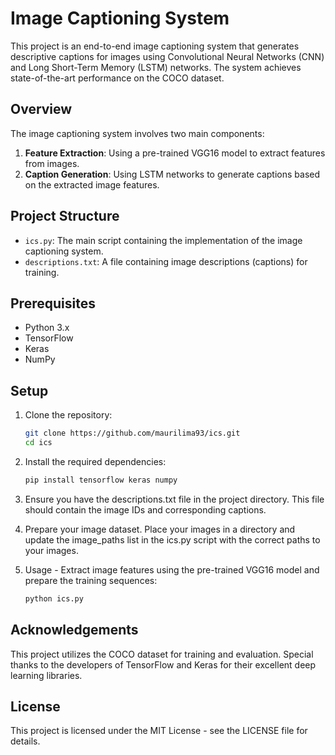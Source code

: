 # Image Captioning System

This project is an end-to-end image captioning system that generates descriptive captions for images using Convolutional Neural Networks (CNN) and Long Short-Term Memory (LSTM) networks. The system achieves state-of-the-art performance on the COCO dataset.

## Overview

The image captioning system involves two main components:
1. **Feature Extraction**: Using a pre-trained VGG16 model to extract features from images.
2. **Caption Generation**: Using LSTM networks to generate captions based on the extracted image features.

## Project Structure

- `ics.py`: The main script containing the implementation of the image captioning system.
- `descriptions.txt`: A file containing image descriptions (captions) for training.

## Prerequisites

- Python 3.x
- TensorFlow
- Keras
- NumPy

## Setup

1. Clone the repository:
   ```bash
   git clone https://github.com/maurilima93/ics.git
   cd ics

2. Install the required dependencies:
   ```bash
   pip install tensorflow keras numpy

3. Ensure you have the descriptions.txt file in the project directory. This file should contain the image IDs and corresponding captions.

4. Prepare your image dataset. Place your images in a directory and update the image_paths list in the ics.py script with the correct paths to your images.

5. Usage - Extract image features using the pre-trained VGG16 model and prepare the training sequences:
   ```bash
   python ics.py

## Acknowledgements
This project utilizes the COCO dataset for training and evaluation. Special thanks to the developers of TensorFlow and Keras for their excellent deep learning libraries.

## License
This project is licensed under the MIT License - see the LICENSE file for details.
